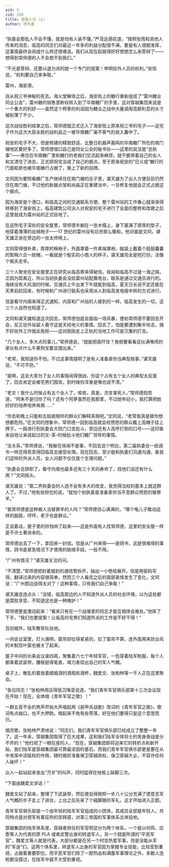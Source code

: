 ```yaml
---
aid: 3
zid: 328
title: 各路人马（上）
author: 吹牛者
---
```


“执委会那批人不会不懂，就是怕有人装不懂。”严茂达感叹道，“按照张雨和其他人传来的消息，临高的同志们对最近一年多的利益分配很不满，要是有人借题发挥，这事情最终会闹成什么样还很难说。我们从现在起就得好好想想怎么来答辩了——想得到常师德的人不会想不到我们。”

“不光是答辩，还要以退为进的提一个专门的提案！申明驻外人员的权利。”张信说，“权利要自己来争取。”

雷州，海安港。

自从祝三爷神秘的死去，海义堂解体之后，海安街上的糖行重新组成了“雷州糖业同业公会”，雷州糖的销售垄断权转入到了华南糖厂的手里，这对穿越集团来说是一个重大的利好——虽然这个榨季的利润因为糖业之战中大量调用高额利息的头寸被削薄了不少。

这次战役胜利结束之后，常师德就正式迁入了海安街上原来祝三爷的宅子——这宅子作为这次大获全胜的战利品之一被华南糖厂毫不客气的收入囊中了。

祝安的宅子不大，但是修建的精致舒适，比整日机器声轰鸣的华南糖厂所在的南门塘地区要好多了。常师德借口自己是同业公会的秘书长——这里的说法是“总执事”——再住在华南糖厂里和糖行的老板们交流起来麻烦，就干脆带着自己的女人和文清住了进去，正式把祝宅当成了自己的据点。至于原来祝安的“日义成”糖行的门面柜房也被华南糖行占据了，换上了新的招牌。

文同因为要照看糖厂生产继续住在南门塘的庄子里，谌天雄为了出入方便目前仍然住在南门塘，不过他的新据点邹和尚庙正在重建当中，一旦修复他就会正式占据这个据点。

因为海安是个港口，和临高之间的交通联系方便，整个雷州站的工作重心就渐渐得转移到了海安街上，临高建筑公司派人对祝安的宅子进行了全面的整修和改建之后这里就成为雷州站的正式驻地了。

在这所宅子深处的安全屋里，常师德半躺在一张木榻上，身下塞满了厚厚的垫子，他穿着薄薄的丝绵袍子——17 世纪的雷州没有后世那么暖和，他对面是文同，谌天雄正坐在旁边的一张太师椅上。

文同穿得很朴素，厚厚的棉袍子，外面罩着一件素端罩袍，脑袋上戴着个鼓鼓囊囊的絮棉六合一统帽，一看就是个殷实的小商人的样子。谌天雄完全是短打扮，活像个贩夫走卒。

三个人聚坐在安全屋里正在研究从临高寄来得秘信。徐闻和临高不过是一海之隔，正因为距离近，所以当初执委会没给雷州站配置电台，联系是通过交通员进行的。海峡没有大风浪的时候，交通员上午出发下午就能到临高，夏天日长说不定还能在天黑前赶回来，有时候和广州进行联系也采用派人到临高发电报中转的方式进行。

信是看守内阁来得正式通知，内容和广州站的人接到的一样。临高发生的一切，这三个人自然也知道了。

文同和谌天雄知道这次回去，常师德怕是会面临一场风暴，便劝常师德不要回去开会，反正驻外站留人看守这是天经地义的事情。回去了，怕是要遭到集中攻击，搞不好驻外工作就此免除——这对刚刚走上正轨的当地工作可是沉重的打击。

“几个女人，多大点的事儿，”常师德说，“就能把我吓住？我倒要看看这伙满嘴喷的家伙有点什么牛黄狗宝要显摆出来。”

“老常，我知道你不怕，不过这事情摆明了是有人准备拿你当典型挑事，”谌天雄说，“不可不防。”

“是啊，这会大家为了女人的事情闹得很凶，你这个占有五个女人的典型太反面了，回去肯定会被宅男们围攻，到时候你浑身是嘴也说不清。”

“老文！我什么时候占有五个女人了，咳咳，真是，流言害死人，”常师德抱怨道，“阿朱不是归你了吗？还有个阿萝虽然在我那里，不过她年纪小，我打算把她好好的培养培养再用……”

“你去和晚上只能和五姑娘相伴的群众们解释真相吧。”文同说，“老常我真是替你想想都危险。”在文同的想象中，常师德一回到临高就会给愤怒的群众戴上高帽子挂上牌子，一路游行到执委会大院门口去批斗，旁边还有人高呼打倒的口号——这印象来自他父亲说起过的文-革-时候批斗他们糖厂领导的事情。

“没关系，”常师德说，“我躲在徐闻不是事，不回去说个明白，第二届执委会一纸调令一样还得乖乖得回临高去接受处理。现在回去，至少能和执委们沟通沟通，象我们这样的外派人员，女人问题不仅仅是个生理问题。”

“执委会总辞职了，看守内阁也最多还有三十天的寿命了，找他们谈还有什么用？”文同摇头。

谌天雄说：“第二界执委会的人选不会有多大的改变，我觉得当权的基本上就这群人了。不过，”他有些担忧的说，“就怕个别执委是准备拿你当平息群众愤怒的替罪羊。”

“我常师德是这种被人当替罪羊的人吗？”常师德信心满满的，“哪个龟儿子敢动这样的脑筋，哼哼，老子也是群众。”

正说着话，屋子里的铃铛响了起来——这是外面有人找常师德，这里的安全屋一样是不许土著进来的。

常师德出去了一下，拿回来一封信。信是从广州来得——是鸽书，这是很难得的事情，鸽书是紧急情况下才使用的联络手段，一般不用。

“广州有情况？”谌天雄关注的问。

“不清楚，”常师德把封着蜡封的通信管拆开，抽出一小卷纸展开。信是用密码写得，翻译过来的内容很简单，然而三个人看完之后的面部表情发生了变化，文同说：“广州那边说得太对了！这种事情，只有我们自己争取！”

谌天雄连连点头：“没错，临高那边的人不知道外派人员的社会环境，以为这些都是腐败享受，不知道这也是一种掩护！”

常师德更是激动起来：“看来只有在一个战壕里的同志才能互相体会难处。”他挥了下手，“我们也要提案！让临高的宅男们知道外派的工作是不好干得！”

百仞城外，陆军教导队驻地。

一间会议室里，灯火通明，窗帘却拉得紧紧的，拉了窗帘不算，连外面用来防台风的木制百叶窗也被关了起来。

屋子中间的长条会议桌四周，聚集着六七个年轻军官，一色穿着陆军制服，每个人都束着武装带，腰板挺得笔直，竭力表现出自己的军人气概。

桌子上，散乱的着放着朗姆酒的酒瓶和酒杯，魏爱文、张柏林等一干人正在这里聚会。

“各位同志！”张柏林用压得低沉嗓音说道，“我们青年军官俱乐部第十三次会议现在开始！现在，全体唱《青年军官之歌》！”

一群五音不全的男声开始大声唱起用《装甲兵战歌》改词的《青年军官之歌》，歌词有点拗口，也不大押韵，唱起来不免有些零落，好在他们要得只是这个意思而已。

唱完歌，张柏林严肃地说：“同志们，我们青年军官俱乐部已经成立了整整一年了。这一年来，穿越集团取得了巨大成果，这和我们陆军全体将士的舍身奋战是分不开的！”他扫视了一眼在座的人，“现在，穿越集团即将迎来它的转折点和新开始，我们陆军是穿越集团最可靠最坚固的基石，而我们青年军官俱乐部更是要在从中发挥中流砥柱的作用，随时做好准备保卫穿越政权，保卫穿越大业，不容许任何人破坏！”

众人一起站起来发出“万岁”的叫声，同时猛得在地板上跺脚三次。

“下面由魏爱文讲话！”

魏爱文站了起来，整理了下武装带，然后使劲得按照一步八十公分充满了德意志军人气概的步子走上了讲台，上台之后先来了个碰脚跟的军礼，这才开始进入正题。

青年军官俱乐部是一个由年轻的陆军军官组成的小团体，其成员全部是年轻人，共同特点是对德军有着狂热的崇拜感，对第三帝国的军事体系五体投地。

穿越集团的陆军体系里，穿越者担任的军官明显分为两个体系，一个是以何鸣、应愈等人为代表的原 PLA 或者武警出身的转退军人，另一个就是所谓的“平民军官”，魏爱文等人就是代表，大部分都是在另一个时空热爱军事，但是没能从军的“军迷”们。这两个体系里，转退军人出身的军官因为掌握专业技能，比较受到重视，占据着重要职位，而平民军官们除了一腔热血和满腹军事理论之外，多数人连枪都没摸过，在陆军中就不大受到重视。
